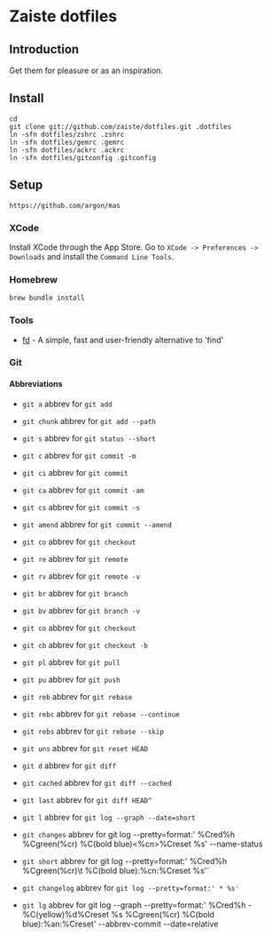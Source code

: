 # Zaiste dotfiles

## Introduction

Get them for pleasure or as an inspiration.

## Install

    cd
    git clone git://github.com/zaiste/dotfiles.git .dotfiles
    ln -sfn dotfiles/zshrc .zshrc
    ln -sfn dotfiles/gemrc .gemrc
    ln -sfn dotfiles/ackrc .ackrc
    ln -sfn dotfiles/gitconfig .gitconfig

## Setup

    https://github.com/argon/mas

### XCode

Install XCode through the App Store. Go to `XCode -> Preferences -> Downloads`
and install the `Command Line Tools`.

### Homebrew

    brew bundle install

### Tools

* [fd](https://github.com/sharkdp/fd) - A simple, fast and user-friendly alternative to 'find' 


### Git

#### Abbreviations

 * `git a` abbrev for `git add`
 * `git chunk` abbrev for `git add --path`
 * `git s` abbrev for `git status --short`
 * `git c` abbrev for `git commit -m`
 * `git ci` abbrev for `git commit`
 * `git ca` abbrev for `git commit -am`
 * `git cs` abbrev for `git commit -s`
 * `git amend` abbrev for `git commit --amend`
 * `git co` abbrev for `git checkout`
 * `git re` abbrev for `git remote`
 * `git rv` abbrev for `git remote -v`
 * `git br` abbrev for `git branch`
 * `git bv` abbrev for `git branch -v`
 * `git co` abbrev for `git checkout`
 * `git cb` abbrev for `git checkout -b`
 * `git pl` abbrev for `git pull`
 * `git pu` abbrev for `git push`
 * `git reb` abbrev for `git rebase`
 * `git rebc` abbrev for `git rebase --continue`
 * `git rebs` abbrev for `git rebase --skip`
 * `git uns` abbrev for `git reset HEAD`
 * `git d` abbrev for `git diff`
 * `git cached` abbrev for `git diff --cached`
 * `git last` abbrev for `git diff HEAD^`

 * `git l` abbrev for `git log --graph --date=short`
 * `git changes` abbrev for
    git log
      --pretty=format:'
        %Cred%h
        %Cgreen(%cr)
        %C(bold blue)<%cn>%Creset
        %s'
      --name-status
 * `git short` abbrev for
    git log
      --pretty=format:'
        %Cred%h
        %Cgreen(%cr)\t
        %C(bold blue):%cn:%Creset
        %s'`
 * `git changelog` abbrev for `git log --pretty=format:' * %s'`
 * `git lg` abbrev for
    git log
      --graph
      --pretty=format:'
        %Cred%h
        -%C(yellow)%d%Creset %s %Cgreen(%cr) %C(bold blue):%an:%Creset'
      --abbrev-commit
      --date=relative
